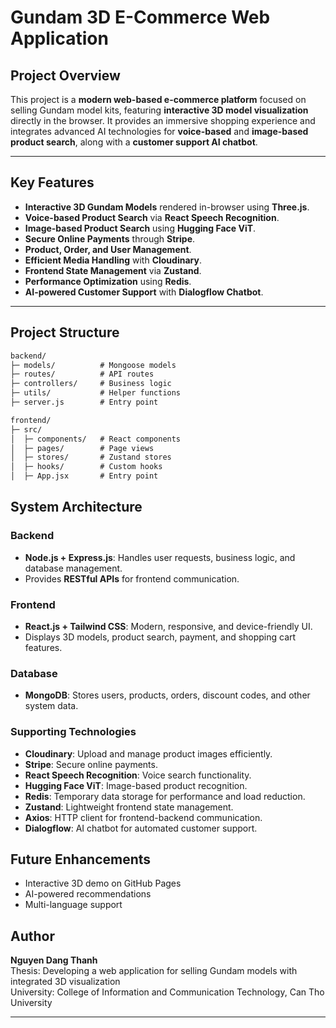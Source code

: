 
# Gundam 3D E-Commerce Web Application

## Project Overview
This project is a **modern web-based e-commerce platform** focused on selling Gundam model kits, featuring **interactive 3D model visualization** directly in the browser. It provides an immersive shopping experience and integrates advanced AI technologies for **voice-based** and **image-based product search**, along with a **customer support AI chatbot**.

---

## Key Features
- **Interactive 3D Gundam Models** rendered in-browser using **Three.js**.
- **Voice-based Product Search** via **React Speech Recognition**.
- **Image-based Product Search** using **Hugging Face ViT**.
- **Secure Online Payments** through **Stripe**.
- **Product, Order, and User Management**.
- **Efficient Media Handling** with **Cloudinary**.
- **Frontend State Management** via **Zustand**.
- **Performance Optimization** using **Redis**.
- **AI-powered Customer Support** with **Dialogflow Chatbot**.

---

## Project Structure
```markdown
backend/
├─ models/          # Mongoose models
├─ routes/          # API routes
├─ controllers/     # Business logic
├─ utils/           # Helper functions
├─ server.js        # Entry point

frontend/
├─ src/
│  ├─ components/   # React components
│  ├─ pages/        # Page views
│  ├─ stores/       # Zustand stores
│  ├─ hooks/        # Custom hooks
│  ├─ App.jsx       # Entry point

```

## System Architecture

### Backend
- **Node.js + Express.js**: Handles user requests, business logic, and database management.
- Provides **RESTful APIs** for frontend communication.

### Frontend
- **React.js + Tailwind CSS**: Modern, responsive, and device-friendly UI.
- Displays 3D models, product search, payment, and shopping cart features.

### Database
- **MongoDB**: Stores users, products, orders, discount codes, and other system data.

### Supporting Technologies
- **Cloudinary**: Upload and manage product images efficiently.
- **Stripe**: Secure online payments.
- **React Speech Recognition**: Voice search functionality.
- **Hugging Face ViT**: Image-based product recognition.
- **Redis**: Temporary data storage for performance and load reduction.
- **Zustand**: Lightweight frontend state management.
- **Axios**: HTTP client for frontend-backend communication.
- **Dialogflow**: AI chatbot for automated customer support.


## Future Enhancements
- Interactive 3D demo on GitHub Pages
- AI-powered recommendations
- Multi-language support


## Author
**Nguyen Dang Thanh**  
Thesis: Developing a web application for selling Gundam models with integrated 3D visualization  
University: College of Information and Communication Technology, Can Tho University





---






